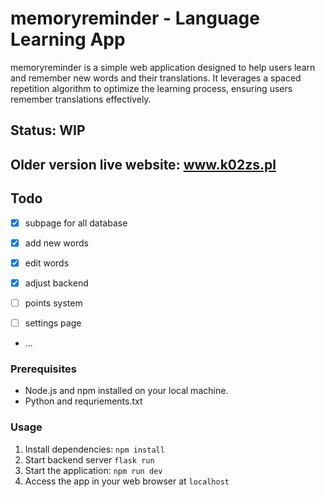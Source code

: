 # memoryreminder - Language Learning App

memoryreminder is a simple web application designed to help users learn and remember new words and their translations. It leverages a spaced repetition algorithm to optimize the learning process, ensuring users remember translations effectively.


## Status: WIP
## Older version live website: www.k02zs.pl
## Todo

-[x] subpage for all database

-[x] add new words

-[x] edit words

-[x] adjust backend

-[ ] points system

-[ ] settings page

- ...


### Prerequisites

- Node.js and npm installed on your local machine.
- Python and requriements.txt
  
### Usage

1. Install dependencies: `npm install`
2. Start backend server `flask run`
3. Start the application: `npm run dev`
4. Access the app in your web browser at `localhost`
   

